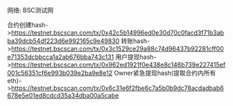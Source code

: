 网络: BSC测试网

合约创建hash->https://testnet.bscscan.com/tx/0x42c5b14996ed0e30d70c0facd3f71b3abba39dcb54df223d6e992165c9e49830
转账hash->https://testnet.bscscan.com/tx/0x3c1529ce29a88c74d96437b92281cff00e71353dcbbcca1a2ab676bba743c131
用户提现hash->https://testnet.bscscan.com/tx/0x962ed1921f0e438e8c146b739e227415ef001c56351cf6e993b039e2ba9e8e12
Owner紧急提现hash(提取合约内所有eth)->https://testnet.bscscan.com/tx/0x6c31e6f2fbe6c7a5b0b9dc78acdadbab6678e5e01ed8cdcd35a34dba00a5cabe
